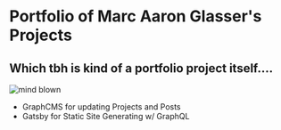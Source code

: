 # Portfolio of Marc Aaron Glasser's Projects #
## Which tbh is kind of a portfolio project itself.... ##
![mind blown](https://marcaaron.github.io/tim%20and%20eric%20mind%20blown%20GIF-downsized.gif)

- GraphCMS for updating Projects and Posts
- Gatsby for Static Site Generating w/ GraphQL  
